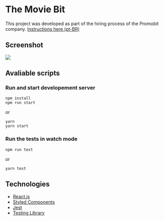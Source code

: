 # The Movie Bit

This project was developed as part of the hiring process of the Promobit company. [Instructions here (pt-BR)](https://github.com/Promobit/front-end-challenge)

## Screenshot

![](./tmdbit.gif)

## Avaliable scripts

### Run and start developement server
```
npm install
npm run start
```
or
```
yarn
yarn start
```

### Run the tests in watch mode

```
npm run test
```
or
```
yarn test
```

## Technologies
- [React.js](https://pt-br.reactjs.org/)
- [Styled Components](https://styled-components.com/)
- [Jest](https://jestjs.io/)
- [Testing Library](https://testing-library.com/)
